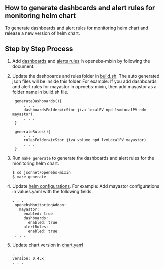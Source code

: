 ## How to generate dashboards and alert rules for monitoring helm chart

To generate dashboards and alert rules for monitoring helm chart and release a new version of helm chart.

## Step by Step Process
1. Add [dashboards](dashboards.md) and [alerts rules](alerts.md) in openebs-mixin by following the document.

2. Update the dashboards and rules folder in [build.sh](../jsonnet/openebs-mixin/build.sh). The auto generated json files will be inside this folder.
   For example: If you add dashboards and alert rules for mayastor in openebs-mixin, then add mayastor as a folder name in build.sh file. 
   ```
	generateDashboards(){
		. . . 
		dashboardsFolder=(cStor jiva localPV npd lvmLocalPV ndm mayastor)
	    . . . 
	}

	generateRules(){
		. . . 
		rulesFolder=(cStor jiva volume npd lvmLocalPV mayastor)
	    . . . 
	}
	```
3. Run `make generate` to generate the dashboards and alert rules for the monitoring helm chart. 
   ```
   $ cd jsonnet/openebs-mixin
   $ make generate
   ```
   
4. Update [helm configurations](../deploy/charts/values.yaml). 
   For example: Add mayastor configurations in values.yaml with the following fields.
   ```
   . . . 
	openebsMonitoringAddon:
	  mayastor:
		enabled: true
    	dashboards:
    	  enabled: true
		alertRules:
      	  enabled: true
	. . .
	```
	
5. Update chart version in [chart.yaml](../deploy/charts/Chart.yaml)
   ```
   . . .
   version: 0.4.x
   . . .
   ```